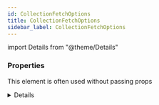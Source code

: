 ```yaml
---
id: CollectionFetchOptions
title: CollectionFetchOptions
sidebar_label: CollectionFetchOptions
---
```


import Details from "@theme/Details"




### Properties

This element is often used without passing props

<Details summary={<summary><b>Additional properties for advanced use cases</b></summary>}><div>

| Properties | Type | Description |
| --------- | ---- | ----------- |
| auth | [AnonymousObject](/framework-api/interfaces/AnonymousObject.md)<any\> |  |
| auth | [AnonymousObject](/framework-api/interfaces/AnonymousObject.md)<any\> \| boolean |  |
| body | null \| BodyInit | A BodyInit object or null to set request's body. |
| cache | RequestCache | A string indicating how the request will interact with the browser's cache to set request's cache. |
| credentials | RequestCredentials | A string indicating whether credentials will be sent with the request always, never, or only when sent to a same-origin URL. Sets request's credentials. |
| delayLoading | number |  |
| fetcher | [Fetcher](/framework-api/types/Fetcher.md)<R\> |  |
| headers | HeadersInit | A Headers object, an object literal, or an array of two-item arrays to set request's headers. |
| integrity | string | A cryptographic hash of the resource to be fetched by request. Sets request's integrity. |
| keepalive | boolean | A boolean to set request's keepalive. |
| mode | RequestMode | A string to indicate whether the request will use CORS, or will be restricted to same-origin URLs. Sets request's mode. |
| onFetchError | [ErrorCallback](/framework-api/types/ErrorCallback.md) |  |
| onFetchSuccess |  |  |
| params | [AnonymousObject](/framework-api/interfaces/AnonymousObject.md)<string\> |  |
| query | [AnonymousObject](/framework-api/interfaces/AnonymousObject.md)<string\> |  |
| redirect | RequestRedirect | A string indicating whether request follows redirects, results in an error upon encountering a redirect, or returns the redirect (in an opaque fashion). Sets request's redirect. |
| referrer | string | A string whose value is a same-origin URL, "about:client", or the empty string, to set request's referrer. |
| referrerPolicy | ReferrerPolicy | A referrer policy to set request's referrerPolicy. |
| signal | null \| AbortSignal | An AbortSignal to set request's signal. |
| window | null | Can only be null. Used to disassociate request from any Window. |


</div></Details>